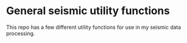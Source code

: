# General seismic utility functions
This repo has a few different utility functions for use in my seismic data processing.
